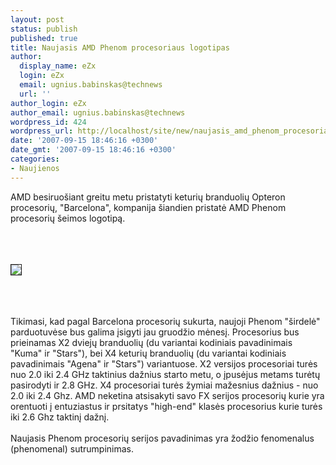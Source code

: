 ```yaml
---
layout: post
status: publish
published: true
title: Naujasis AMD Phenom procesoriaus logotipas
author:
  display_name: eZx
  login: eZx
  email: ugnius.babinskas@technews
  url: ''
author_login: eZx
author_email: ugnius.babinskas@technews
wordpress_id: 424
wordpress_url: http://localhost/site/new/naujasis_amd_phenom_procesoriaus_logotipas/
date: '2007-09-15 18:46:16 +0300'
date_gmt: '2007-09-15 18:46:16 +0300'
categories:
- Naujienos
---
```

<p>AMD besiruošiant greitu metu pristatyti keturių branduolių Opteron procesorių, &quot;Barcelona&quot;, kompanija šiandien pristatė AMD Phenom procesorių šeimos logotipą.<br />
<br><br />
<br>
<div class="imgright"><img src="http://www.tgdaily.com/images/stories/article_images/amd/phenom_300.jpg" border="1"></div>
<p><br><br />
<br>Tikimasi, kad pagal Barcelona procesorių sukurta, naujoji Phenom &quot;širdelė&quot; parduotuvėse bus galima įsigyti jau gruodžio mėnesį. Procesorius bus prieinamas X2 dviejų branduolių (du variantai kodiniais pavadinimais &quot;Kuma&quot; ir &quot;Stars&quot;), bei X4 keturių branduolių (du variantai kodiniais pavadinimais &quot;Agena&quot; ir &quot;Stars&quot;) variantuose. X2 versijos procesoriai turės nuo 2.0 iki 2.4 GHz taktinius dažnius starto metu, o įpusėjus metams turėtų pasirodyti ir 2.8 GHz. X4 procesoriai turės žymiai mažesnius dažnius - nuo 2.0 iki 2.4 Ghz. AMD neketina atsisakyti savo FX serijos procesorių kurie yra orentuoti į entuziastus ir prsitatys &quot;high-end&quot; klasės procesorius kurie turės iki 2.6 Ghz taktinį dažnį.<br />
<br>Naujasis Phenom procesorių serijos pavadinimas yra žodžio fenomenalus (phenomenal) sutrumpinimas.<br />
<br></p>
